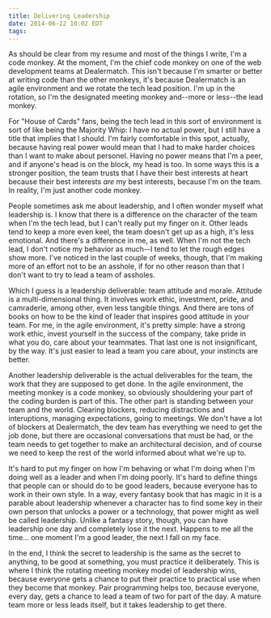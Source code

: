 ```yaml
---
title: Delivering Leadership
date: 2014-06-22 10:02 EDT
tags:
---
```


As should be clear from my resume and most of the things I write, I'm a code monkey. At the moment, I'm the chief code monkey on one of the web development teams at Dealermatch. This isn't because I'm smarter or better at writing code than the other monkeys, it's because Dealermatch is an agile environment and we rotate the tech lead position. I'm up in the rotation, so I'm the designated meeting monkey and--more or less--the lead monkey.

For "House of Cards" fans, being the tech lead in this sort of environment is sort of like being the Majority Whip: I have no actual power, but I still have a title that implies that I should. I'm fairly comfortable in this spot, actually, because having real power would mean that I had to make harder choices than I want to make about personel. Having no power means that I'm a peer, and if anyone's head is on the block, my head is too. In some ways this is a stronger position, the team trusts that I have their best interests at heart because their best interests *are* my best interests, because I'm on the team. In reality, I'm just another code monkey.

People sometimes ask me about leadership, and I often wonder myself what leadership is. I know that there is a difference on the character of the team when I'm the tech lead, but I can't really put my finger on it. Other leads tend to keep a more even keel, the team doesn't get up as a high, it's less emotional. And there's a difference in me, as well. When I'm not the tech lead, I don't notice my behavior as much--I tend to let the rough edges show more. I've noticed in the last couple of weeks, though, that I'm making more of an effort not to be an asshole, if for no other reason than that I don't want to try to lead a team of assholes. 

Which I guess is a leadership deliverable: team attitude and morale. Attitude is a multi-dimensional thing. It involves work ethic, investment, pride, and camraderie, among other, even less tangible things. And there are tons of books on how to be the kind of leader that inspires good attitude in your team. For me, in the agile environment, it's pretty simple: have a strong work ethic, invest yourself in the success of the company, take pride in what you do, care about your teammates. That last one is not insignificant, by the way. It's just easier to lead a team you care about, your instincts are better.

Another leadership deliverable is the actual deliverables for the team, the work that they are supposed to get done. In the agile environment, the meeting monkey is a code monkey, so obviously shouldering your part of the coding burden is part of this. The other part is standing between your team and the world. Clearing blockers, reducing distractions and interuptions, managing expectations, going to meetings. We don't have a lot of blockers at Dealermatch, the dev team has everything we need to get the job done, but there are occasional conversations that must be had, or the team needs to get together to make an architectural decision, and of course we need to keep the rest of the world informed about what we're up to.

It's hard to put my finger on how I'm behaving or what I'm doing when I'm doing well as a leader and when I'm doing poorly. It's hard to define things that people can or should do to be good leaders, because everyone has to work in their own style. In a way, every fantasy book that has magic in it is a parable about leadership whenever a character has to find some key in their own person that unlocks a power or a technology, that power might as well be called leadership. Unlike a fantasy story, though, you can have leadership one day and completely lose it the next. Happens to me all the time... one moment I'm a good leader, the next I fall on my face. 

In the end, I think the secret to leadership is the same as the secret to anything, to be good at something, you must practice it deliberately. This is where I think the rotating meeting monkey model of leadership wins, because everyone gets a chance to put their practice to practical use when they become that monkey. Pair programming helps too, because everyone, every day, gets a chance to lead a team of two for part of the day. A mature team more or less leads itself, but it takes leadership to get there.
